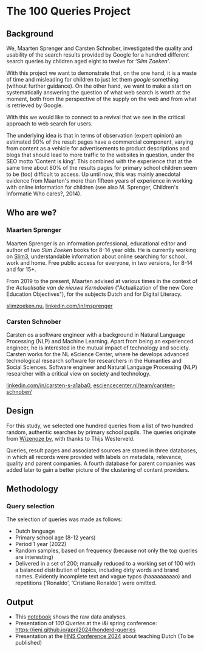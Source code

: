 # The 100 Queries Project

## Background

We, Maarten Sprenger and Carsten Schnober, investigated the quality and usability of the search results provided by Google for a hundred different search queries by children aged eight to twelve for ‘*Slim Zoeken’*.

With this project we want to demonstrate that, on the one hand, it is a waste of time and misleading for children to just let them *google* something (without further guidance).
On the other hand, we want to make a start on systematically answering the question of what web search is worth at the moment, both from the perspective of the supply on the web and from what is retrieved by Google.

With this we would like to connect to a revival that we see in the critical approach to web search for users.

The underlying idea is that in terms of observation (expert opinion) an estimated 90% of the result pages have a commercial component, varying from content as a vehicle for advertisements to product descriptions and blogs that should lead to more traffic to the websites in question, under the SEO motto ‘Content is king’. This combined with the experience that at the same time about 80% of the results pages for primary school children seem to be (too) difficult to access. Up until now, this was mainly anecdotal evidence from Maarten's more than fifteen years of experience in working with online information for children (see also M. Sprenger, Children's Informatie Who cares?, 2014).

## Who are we?

### Maarten Sprenger

Maarten Sprenger is an information professional, educational editor and author of two *Slim Zoeken* books for 8-14 year olds. He is currently working on [Slim3](https://www.slimzoeken.nu/slim3uitleg), understandable information about online searching for school, work and home. Free public access for everyone, in two versions, for 8-14 and for 15+.

From 2019 to the present, Maarten advised at various times in the context of the *Actualisatie van de nieuwe Kerndoelen* ("Actualization of the new Core Education Objectives"), for the subjects Dutch and for Digital Literacy.

[slimzoeken.nu,](https://www.slimzoeken.nu/) [linkedin.com/in/msprenger](https://www.linkedin.com/in/msprenger/?locale=nl_NL)

### Carsten Schnober

Carsten os a software engineer with a background in Natural Language Processing (NLP) and Machine Learning.
Apart from being an experienced engineer, he is interested in the mutual impact of technology and society.
Carsten works for the NL eScience Center, where he develops advanced technological research software for researchers in the Humanties and Social Sciences.
Software engineer and Natural Language Processing (NLP) researcher with a critical view on society and technology.

[linkedin.com/in/carsten-s-a1aba0,](https://www.linkedin.com/in/carsten-s-a1aba020/) [esciencecenter.nl/team/carsten-schnober/](https://www.esciencecenter.nl/team/carsten-schnober/)

## Design

For this study, we selected one hundred queries from a list of two hundred random, authentic searches by primary school pupils.
The queries originate from [Wizenoze bv](https://www.wizenoze.com/), with thanks to Thijs Westerveld.

Queries, result pages and associated sources are stored in three databases, in which all records were provided with labels on metadata, relevance, quality and parent companies.
A fourth database for parent companies was added later to gain a better picture of the clustering of content providers.

## Methodology

### Query selection

The selection of queries was made as follows:

- Dutch language
- Primary school age (8-12 years)
- Period 1 year (2022)
- Random samples, based on frequency (because not only the top queries are interesting)
- Delivered in a set of 200; manually reduced to a working set of 100 with a balanced distribution of topics, including dirty words and brand names. Evidently incomplete text and vague typos (haaaaaaaaao) and repetitions ('Ronaldo', 'Cristiano Ronaldo') were omitted.

## Output

- This [notebook](https://github.com/SlimZoeken/100queries/blob/main/notebooks/analysis.ipynb) shows the raw data analyses.
- Presentation of *100 Queries* at the i&i spring conference: <https://ieni.github.io/april2024/honderd-queries>
- Presentation at the [HNS Conference 2024](https://www.hsnconferentie.eu/) about teaching Dutch (To be published)
